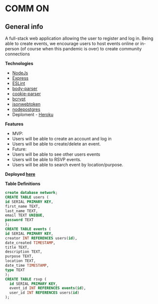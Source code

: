 # COMM ON

## General info
A full-stack web application allowing the user to register and log in. Being able to create events, we encourage users to host events online or in-person (of course when this pandemic is over)  to create community connections

**Technologies**
 - [NodeJs](https://nodejs.org/en/)
 - [Express](http://expressjs.com/)
 - [ESLint](https://github.com/eslint/eslint)
 - [body-parser](https://github.com/expressjs/body-parser)
 - [cookie-parser](https://github.com/expressjs/cookie-parser#readme)
 - [bcrypt](https://github.com/kelektiv/node.bcrypt.js#usage)
 - [jsonwebtoken](https://github.com/auth0/node-jsonwebtoken#readme)
 - [nodepostgres](https://node-postgres.com/features/pooling)
 - Deploment - [Heroku](https://devcenter.heroku.com/articles/getting-started-with-nodejs?singlepage=true)

**Features**
* MVP:
*   Users will be able to create an account and log in
*   Users will be able to create/delete an event.
* Future:
*   Users will be able to see other users events
*   Users will be able to RSVP events.
*   Users will be able to search event by location/purpose.

**Deployed [here](https://shielded-gorge-53711.herokuapp.com/)**

**Table Definitions**

```sql
create database network;
CREATE TABLE users (
id SERIAL PRIMARY KEY,
first_name TEXT,
last_name TEXT,
email TEXT UNIQUE,
password TEXT
);
CREATE TABLE events (
id SERIAL PRIMARY KEY,
creator INT REFERENCES users(id),
date_created TIMESTAMP,
title TEXT,
description TEXT,
purpose TEXT,
location TEXT,
date_time TIMESTAMP,
type TEXT
);
CREATE TABLE rsvp (
  id SERIAL PRIMARY KEY,
  event_id INT REFERENCES events(id),
  user_id INT REFERENCES users(id)
);
```
